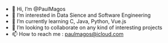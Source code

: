- 👋 Hi, I’m @PaulMagos
- 👀 I’m interested in Data Sience and Software Engineering
- 🌱 I’m currently learning C, Java, Python, Vue.js 
- 💞️ I’m looking to collaborate on any kind of interesting projects
- 📫 How to reach me : paulmagos@icloud.com

<!---
PaulMagos/PaulMagos is a ✨ special ✨ repository because its `README.md` (this file) appears on your GitHub profile.
You can click the Preview link to take a look at your changes.
--->
